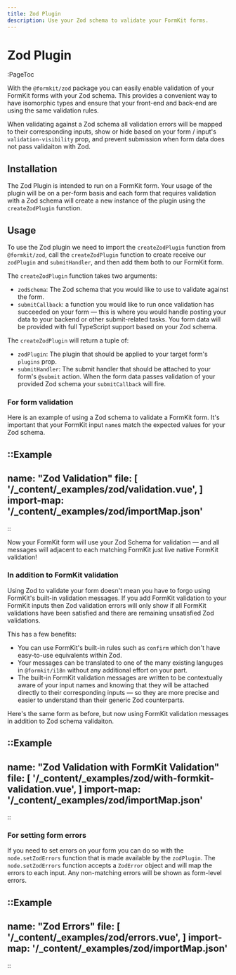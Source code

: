 ```yaml
---
title: Zod Plugin
description: Use your Zod schema to validate your FormKit forms.
---
```


# Zod Plugin

:PageToc

With the `@formkit/zod` package you can easily enable validation of your FormKit forms with your Zod schema. This provides a convenient way to have isomorphic types and ensure that your front-end and back-end are using the same validation rules.

When validating against a Zod schema all validation errors will be mapped to their corresponding inputs, show or hide based on your form / input's `validation-visibility` prop, and prevent submission when form data does not pass validaiton with Zod.

## Installation

The Zod Plugin is intended to run on a FormKit form. Your usage of the plugin will be on a per-form basis and each form that requires validation with a Zod schema will create a new instance of the plugin using the `createZodPlugin` function.

## Usage

To use the Zod plugin we need to import the `createZodPlugin` function from `@formkit/zod`, call the `createZodPlugin` function to create receive our `zodPlugin` and `submitHandler`, and then add them both to our FormKit form.

The `createZodPlugin` function takes two arguments:

- `zodSchema`: The Zod schema that you would like to use to validate against the form.
- `submitCallback`: a function you would like to run once validation has succeeded on your form — this is where you would handle posting your data to your backend or other submit-related tasks. You form data will be provided with full TypeScript support based on your Zod schema.

The `createZodPlugin` will return a tuple of:

- `zodPlugin`: The plugin that should be applied to your target form's `plugins` prop.
- `submitHandler`: The submit handler that should be attached to your form's `@submit` action. When the form data passes validation of your provided Zod schema your `submitCallback` will fire.

### For form validation

Here is an example of using a Zod schema to validate a FormKit form. It's important that your FormKit input `name`s match the expected values for your Zod schema.

::Example
---
name: "Zod Validation"
file: [
'/\_content/_examples/zod/validation.vue',
]
import-map: '/\_content/_examples/zod/importMap.json'
---
::

Now your FormKit form will use your Zod Schema for validation — and all messages will adjacent to each matching FormKit just live native FormKit validation!

### In addition to FormKit validation

Using Zod to validate your form doesn't mean you have to forgo using FormKit's built-in validation messages. If you add FormKit validation to your FormKit inputs then Zod validation errors will only show if all FormKit validations have been satisfied and there are remaining unsatisfied Zod validations.

This has a few benefits:

- You can use FormKit's built-in rules such as `confirm` which don't have easy-to-use equivalents within Zod.
- Your messages can be translated to one of the many existing languges in `@formkit/i18n` without any additional effort on your part.
- The built-in FormKit validation messages are written to be contextually aware of your input names and knowing that they will be attached directly to their corresponding inputs — so they are more precise and easier to understand than their generic Zod counterparts.

Here's the same form as before, but now using FormKit validation messages in addition to Zod schema validaiton.

::Example
---
name: "Zod Validation with FormKit Validation"
file: [
'/\_content/_examples/zod/with-formkit-validation.vue',
]
import-map: '/\_content/_examples/zod/importMap.json'
---
::

### For setting form errors

If you need to set errors on your form you can do so with the `node.setZodErrors` function that is made available by the `zodPlugin`. The `node.setZodErrors` function accepts a `ZodError` object and will map the errors to each input. Any non-matching errors will be shown as form-level errors.

::Example
---
name: "Zod Errors"
file: [
'/\_content/_examples/zod/errors.vue',
]
import-map: '/\_content/_examples/zod/importMap.json'
---
::
